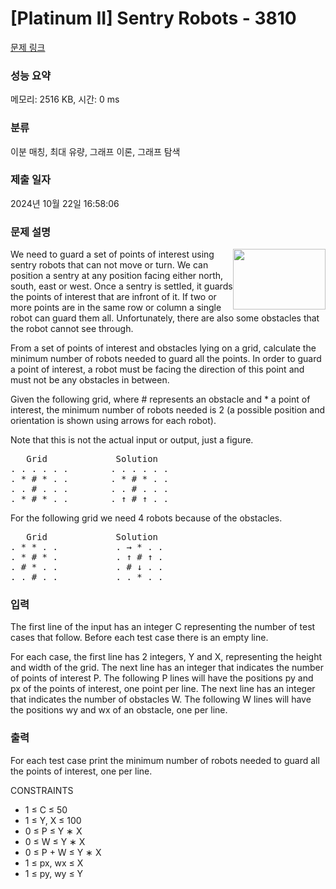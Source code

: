 # [Platinum II] Sentry Robots - 3810 

[문제 링크](https://www.acmicpc.net/problem/3810) 

### 성능 요약

메모리: 2516 KB, 시간: 0 ms

### 분류

이분 매칭, 최대 유량, 그래프 이론, 그래프 탐색

### 제출 일자

2024년 10월 22일 16:58:06

### 문제 설명

<p><img alt="" src="https://www.acmicpc.net/upload/images2/robot(1).png" style="float:right; height:97px; width:148px">We need to guard a set of points of interest using sentry robots that can not move or turn. We can position a sentry at any position facing either north, south, east or west. Once a sentry is settled, it guards the points of interest that are infront of it. If two or more points are in the same row or column a single robot can guard them all. Unfortunately, there are also some obstacles that the robot cannot see through.</p>

<p>From a set of points of interest and obstacles lying on a grid, calculate the minimum number of robots needed to guard all the points. In order to guard a point of interest, a robot must be facing the direction of this point and must not be any obstacles in between.</p>

<p>Given the following grid, where # represents an obstacle and * a point of interest, the minimum number of robots needed is 2 (a possible position and orientation is shown using arrows for each robot).</p>

<p>Note that this is not the actual input or output, just a figure.</p>

<pre>   Grid             Solution
. . . . . .        . . . . . .
. * # * . .        . * # * . .
. . # . . .        . . # . . .
. * # * . .        . ↑ # ↑ . .
</pre>

<p>For the following grid we need 4 robots because of the obstacles.</p>

<pre>   Grid             Solution
. * * . .           . → * . .
. * # * .           . ↑ # ↑ .
. # * . .           . # ↓ . .
. . # . .           . . * . .
</pre>

### 입력 

 <p>The first line of the input has an integer C representing the number of test cases that follow. Before each test case there is an empty line.</p>

<p>For each case, the first line has 2 integers, Y and X, representing the height and width of the grid. The next line has an integer that indicates the number of points of interest P. The following P lines will have the positions py and px of the points of interest, one point per line. The next line has an integer that indicates the number of obstacles W. The following W lines will have the positions wy and wx of an obstacle, one per line.</p>

### 출력 

 <p>For each test case print the minimum number of robots needed to guard all the points of interest, one per line.</p>

<p>CONSTRAINTS</p>

<ul>
	<li>1 ≤ C ≤ 50</li>
	<li>1 ≤ Y, X ≤ 100</li>
	<li>0 ≤ P ≤ Y ∗ X</li>
	<li>0 ≤ W ≤ Y ∗ X</li>
	<li>0 ≤ P + W ≤ Y ∗ X</li>
	<li>1 ≤ px, wx ≤ X</li>
	<li>1 ≤ py, wy ≤ Y</li>
</ul>

